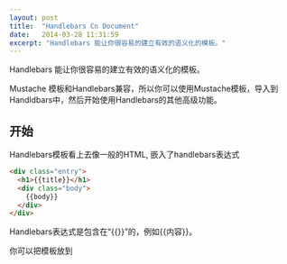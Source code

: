 ```yaml
---
layout: post
title:  "Handlebars Cn Document"
date:   2014-03-28 11:31:59
excerpt: "Handlebars 能让你很容易的建立有效的语义化的模板。"
---
```



Handlebars 能让你很容易的建立有效的语义化的模板。

Mustache 模板和Handlebars兼容，所以你可以使用Mustache模板，导入到Handldbars中，然后开始使用Handlebars的其他高级功能。

## 开始

Handlebars模板看上去像一般的HTML, 嵌入了handlebars表达式

```html
<div class="entry">
  <h1>{{title}}</h1>
  <div class="body">
    {{body}}
  </div>
</div>
```

Handlebars表达式是包含在“{{}}”的，例如{{内容}}。

你可以把模板放到<script>标签中以便传给浏览器

```html
<script id="entry-template" type="text/x-handlebars-template">
  template content
</script>
```

在javascript中使用`Handlebars.compile`来编译模板。

```javascript
var source = $("#entry-template").html();
var template = Handlebars.compile(source);
```

预编译模板也可以。它可以产生一个更小的需要的运行时库而且省下了浏览器中的编译时间。这在移动设备中是很重要的。

通过内容和模板的结合来获取HTML结果

```
var context = {title: "My New Post", body: "This is my first post!"}
var html = template(context);
```

结果是

```
<div class="entry">
  <h1>My New Post</h1>
  <div class="body">
    This is my first post!
  </div>
</div>
```

## HTML转码

使用{{表达式}}返回的html是转码过的HTML. 如果你不希望Handlebars转码，就使用三重大括号，`{{{}}}`

```html
<div class="entry">
  <h1>{{title}}</h1>
  <div class="body">
    {{{body}}}
  </div>
</div>
```

和这样的内容结合

```javascript
{
  title: "All about <p> Tags",
  body: "<p>This is a post about &lt;p&gt; tags</p>"
}
```

结果是

```
<div class="entry">
  <h1>All About &lt;p&gt; Tags</h1>
  <div class="body">
    <p>This is a post about &lt;p&gt; tags</p>
  </div>
</div>
```

Handlebars不会对`Handlebars.SafeString`转码。如果你写一个产生html的帮助函数，你将会经常使用这样的代码`new Handlebars.SafeString(result)`。 这样的环境下，你将会想手动包装参数（使用HTML标签包装）

```javascript
Handlebars.registerHelper('link', function(text, url) {
  text = Handlebars.Utils.escapeExpression(text);
  url = Handlebars.Utils.escapeExpression(url);
  var result = '<a href="' + url + '">' + text + '</a>';
  return new Handlebars.SafeString(result);
});
```

这个函数将会包装传入的参数，但是让返回值安全，这样Handlebars将 不会对它做转码，即使"{{{}}}"没使用。

## 块表达式

块表达式可以让你定义一个帮助函数，它可以使用非当前的数据来调用一段模板。让我们看下面产生列表的例子：

```
{{#list people}}
    {{firstName}} {{lastName}}
{{/list}}
```

如果我们有下面的数据：

```javascript
{
  people: [
    {firstName: "Yehuda", lastName: "Katz"},
    {firstName: "Carl", lastName: "Lerche"},
    {firstName: "Alan", lastName: "Johnson"}
  ]
}
```

我们创建了一个名字为list的帮助函数，用来创建我们的HTML列表。这个帮助函数接收`people`为第一个参数， 和一个选项对象为第二个参数。这个选项包含一个属性叫`fn`。你可以像普通的Handlebars模板一样调用它。

```javascript
Handlebars.registerHelper('list', function(items, options) {
  var out = "<ul>";
  for(var i=0, l=items.length; i<l; i++) {
    out = out + "<li>" + options.fn(items[i]) + "</li>";
  }
  return out + "</ul>";
});
```

运行后，模板将会被渲染成：

```
<ul>
  <li>Yehuda Katz</li>
  <li>Carl Lerche</li>
  <li>Alan Johnson</li>
</ul>
```

块表达式有更多的特性，例如可以创建一个else块（例如，在内建的if帮助函数)

因为当你在块函数调用`options.fn(context)`时内容是转码过的。 Handlebars就不再对块函数返回值再做转码。 如果做了，内部的内容就经过了两次转码了。

## Handlebars目录结构。

Handlebars支持简单的目录结构，像Mustache.

```
<p>{{name}}</p>
```

Handlebars还支持嵌套的目录，使查找下面这种嵌套的属性成为可能。

```html
<div class="entry">
  <h1>{{title}}</h1>
  <h2>By {{author.name}}</h2>
  <div class="body">
    {{body}}
  </div>
</div>
```

配套的数据内容为

```javascript
var context = {
  title: "My First Blog Post!",
  author: {
    id: 47,
    name: "Yehuda Katz"
  },
  body: "My first post. Wheeeee!"
};
```

这样就使Handlebars 模板使用更多的原始的JSON.

嵌套的Handlebars目录还能使用"../", 代表父节点。

```html
<h1>Comments</h1>
<div id="comments">
  {{#each comments}}
  <h2><a href="/posts/{{../permalink}}#{{id}}">{{title}}</a></h2>
  <div>{{body}}</div>
  {{/each}}
</div>
```

虽然这个链接是在comments块内，但它可以回到父级去获取它的永久链接。

`../`是引用了父级的模板域，而不是升级到内容的上一级目录中。是因为块级帮助函数可以调用任意的内容，所以上升一级目录的描述不如引用父级模板域贴切。

Handlebars还允许使用`this`来解决数据域和帮助函数之间的名字冲突。

```html
<p>{{./name}} or {{this/name}} or {{this.name}}</p>
```

上面任何一种表述都会调用数据当前路径中的name，而不是帮助函数中同名的变量。

## 使用{{!}} 或者 {{!-- --}}来做注释

你可以在Handlebars模板中像在代码中一样使用注释。因为这是几个级别的逻辑，所以这个是个好的实践。

```html
<div class="entry">
  {{! only output this author names if an author exists }}
  {{#if author}}
    <h1>{{firstName}} {{lastName}}</h1>
  {{/if}}
</div>
```

这里的注释是不会出现在结果输出中，如果你想显示，只能使用html的注释，它们会被输出。

```
<div class="entry">
  {{! This comment will not be in the output }}
  <!-- This comment will be in the output -->
</div>
```

如果注释中想包含任何Handlebars的关键字例如`}}`应该使用`{{!--内容--}}`。

## 帮助函数

Handlebars帮助函数可以访问模板关联的任何数据。你可以使用`Handlebars.registerHelper`来注册一个帮助函数

```html
<div class="post">
  <h1>By {{fullName author}}</h1>
  <div class="body">{{body}}</div>
  <h1>Comments</h1>
  {{#each comments}}
  <h2>By {{fullName author}}</h2>
  <div class="body">{{body}}</div>
  {{/each}}
</div>
```

使用的数据和帮助函数

```javascript
var context = {
  author: {firstName: "Alan", lastName: "Johnson"},
  body: "I Love Handlebars",
  comments: [{
    author: {firstName: "Yehuda", lastName: "Katz"},
    body: "Me too!"
  }]
};
Handlebars.registerHelper('fullName', function(person) {
  return person.firstName + " " + person.lastName;
});
```

结果是

```html
<div class="post">
  <h1>By Alan Johnson</h1>
  <div class="body">I Love Handlebars</div>
  <h1>Comments</h1>
  <h2>By Yehuda Katz</h2>
  <div class="body">Me Too!</div>
</div>
```

帮助函数接收当前的数据域为函数的this域。

```html
<ul>
  {{#each items}}
  <li>{{agree_button}}</li>
  {{/each}}
</ul>
```

当使用的数据和帮助函数是这样的：

```javascript
var context = {
  items: [
    {name: "Handlebars", emotion: "love"},
    {name: "Mustache", emotion: "enjoy"},
    {name: "Ember", emotion: "want to learn"}
  ]
};
Handlebars.registerHelper('agree_button', function() {
  return new Handlebars.SafeString(
    "<button>I agree. I " + this.emotion + " " + this.name + "</button>"
  );
});
```

结果为:

```html
<ul>
  <li><button>I agree. I love Handlebars</button></li>
  <li><button>I agree. I enjoy Mustache</button></li>
  <li><button>I agree. I want to learn Ember</button></li>
</ul>
```

如果你的帮助函数返回的HTML不想被转码，请确保返回一个新的`Handlebars.SafeString`。

## 内建的帮助函数

### `with` 块帮助函数

一般情况下， Handlebars模板对应相应的数据传入编译函数

```javascript
var source = "<p>{{lastName}}, {{firstName}}</p>";
var template = Handlebars.compile(source);
template({firstName: "Alan", lastName: "Johnson"});
```

结果是

```html
<p>Johnson, Alan</p>
```

你可以使用内建的`with`块级帮助函数把内容转到一个特定的模板中。

```html
<div class="entry">
  <h1>{{title}}</h1>
  {{#with author}}
  <h2>By {{firstName}} {{lastName}}</h2>
  {{/with}}
</div>
```

数据为：

```javascript
{
  title: "My first post!",
  author: {
    firstName: "Charles",
    lastName: "Jolley"
  }
}
```

结果为：

```html
<div class="entry">
  <h1>My first post!</h1>
  <h2>By Charles Jolley</h2>
</div>
```

### `each` 块帮助函数

可以使用内建的`each`帮助函数来遍历一个列表。在块内，你可以使用this来代表正在遍历的元素。

```html
<ul class="people_list">
  {{#each people}}
  <li>{{this}}</li>
  {{/each}}
</ul>
```

使用的数据：

```javascript
{
  people: [
    "Yehuda Katz",
    "Alan Johnson",
    "Charles Jolley"
  ]
}
```

结果为

```html
<ul class="people_list">
  <li>Yehuda Katz</li>
  <li>Alan Johnson</li>
  <li>Charles Jolley</li>
</ul>
```

你可以在任意域中使用this来引用当前域。

你可以选择使用`{{else}}` 部分来显示列表为空的时候该显示的内容。

```html
{{#each paragraphs}}
  <p>{{this}}</p>
{{else}}
  <p class="empty">No content</p>
{{/each}}
```

在`each`中遍历元素时，你可以有选择的引用当前循环的索引，使用`{{@index}}`

```html
{{#each array}}
  {{@index}}: {{this}}
{{/each}}
```

如果是对象遍历器，`{{@key}}`代表当前的`key`名字：

```html
{{#each object}}
  {{@key}}: {{this}}
{{/each}}
```

在数组循环中第一个和最后一个可以使用`@first`和`@last`来标记，在对象中循环，只有`@first`有效。

### `if` 块级帮助函数

可以使用`if` 帮助函数来有选择的渲染一个块。如果它的参数是`false`, `undefined`, `null`, `""`, 或者 `[]` (一个假值）， Handlerbars将不渲染这个块。

```html
<div class="entry">
  {{#if author}}
  <h1>{{firstName}} {{lastName}}</h1>
  {{/if}}
</div>
```

如果使用空的数据， `author`将会是`undefined`，那么结果就是：

```html
<div class="entry">
</div>
```

当使用一个块表达式，你可以为表达式返回一个假值指定一个模板域。这个域，被叫做其他域，使用`{{else}}`。

```html
<div class="entry">
  {{#if author}}
    <h1>{{firstName}} {{lastName}}</h1>
  {{else}}
    <h1>Unknown Author</h1>
  {{/if}}
</div>
```

### `unless` 块帮助函数

可以会用`unless`帮助函数作为`if`帮助函数的一个反例。它返回假值时渲染块。

```html
<div class="entry">
  {{#unless license}}
  <h3 class="warning">WARNING: This entry does not have a license!</h3>
  {{/unless}}
</div>
```

如果发现当前域的`license`是假值，  Handlebars将会显示这个警告。不然就啥都不显示。

### `log`块级帮助函数

`log`帮助函数可以帮助做记录来记录数据的状况，在执行模板的时候。

```html
{{log "Look at me!"}}
```

委托给`Handlebars.logger.log`。这个函数是可以被重写的。

## 内建的工具函数

Handlebars为帮助函数提供了大量的工具函数， 它们都在`Handlebars.Util`作用域下

